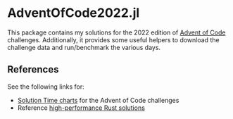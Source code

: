 # AdventOfCode2022.jl

This package contains my solutions for the 2022 edition of [Advent of Code](https://adventofcode.com/2022) challenges.
Additionally, it provides some useful helpers to download the challenge data and run/benchmark the various days.

## References

See the following links for:

- [Solution Time charts](https://www.maurits.vdschee.nl/scatterplot/) for the Advent of Code challenges
- Reference [high-performance Rust solutions](https://github.com/SkiFire13/adventofcode-2022-rs)
